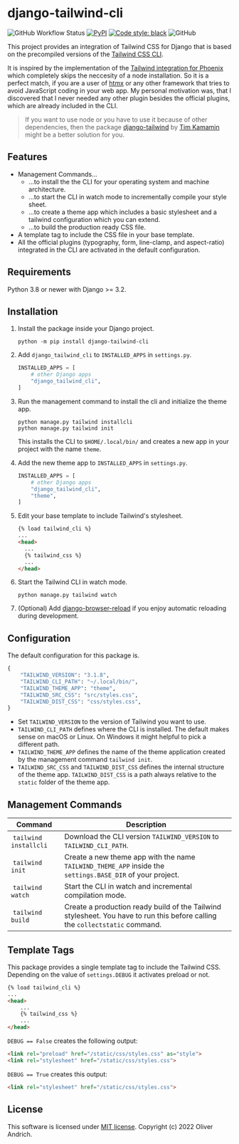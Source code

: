 # django-tailwind-cli

![GitHub Workflow Status](https://img.shields.io/github/actions/workflow/status/oliverandrich/django-tailwind-cli/test.yml?branch=main?style=for-the-badge)
[![PyPI](https://img.shields.io/pypi/v/django-tailwind-cli.svg?style=for-the-badge)](https://pypi.org/project/django-tailwind-cli/)
[![Code style: black](https://img.shields.io/badge/code%20style-black-000000.svg?style=for-the-badge)](https://github.com/psf/black)
![GitHub](https://img.shields.io/github/license/oliverandrich/django-tailwind-cli?style=for-the-badge)

This project provides an integration of Tailwind CSS for Django that is based on the precompiled versions of the [Tailwind CSS CLI](https://tailwindcss.com/blog/standalone-cli).

It is inspired by the implementation of the [Tailwind integration for Phoenix](https://github.com/phoenixframework/tailwind) which completely skips the neccesity of a node installation. So it is a perfect match, if you are a user of [htmx](https://htmx.org) or any other framework that tries to avoid JavaScript coding in your web app. My personal motivation was, that I discovered that I never needed any other plugin besides the official plugins, which are already included in the CLI.

> If you want to use node or you have to use it because of other dependencies, then the package [django-tailwind](https://github.com/timonweb/django-tailwind) by [Tim Kamamin](https://github.com/timonweb) might be a better solution for you.

## Features

- Management Commands...
  - ...to install the the CLI for your operating system and machine architecture.
  - ...to start the CLI in watch mode to incrementally compile your style sheet.
  - ...to create a theme app which includes a basic stylesheet and a tailwind configuration which you can extend.
  - ...to build the production ready CSS file.
- A template tag to include the CSS file in your base template.
- All the official plugins (typography, form, line-clamp, and aspect-ratio) integrated in the CLI are activated in the default configuration.

## Requirements

Python 3.8 or newer with Django >= 3.2.

## Installation

1. Install the package inside your Django project.

    ```shell
    python -m pip install django-tailwind-cli
    ```

2. Add `django_tailwind_cli` to `INSTALLED_APPS` in `settings.py`.

    ```python
    INSTALLED_APPS = [
        # other Django apps
        "django_tailwind_cli",
    ]
    ```

3. Run the management command to install the cli and initialize the theme app.

    ```shell
    python manage.py tailwind installcli
    python manage.py tailwind init
    ```

    This installs the CLI to `$HOME/.local/bin/` and creates a new app in your project with the name `theme`.

4. Add the new theme app to `INSTALLED_APPS` in `settings.py`.

    ```python
    INSTALLED_APPS = [
        # other Django apps
        "django_tailwind_cli",
        "theme",
    ]
    ```

5. Edit your base template to include Tailwind's stylesheet.

    ```html
    {% load tailwind_cli %}
   ...
   <head>
      ...
      {% tailwind_css %}
      ...
   </head>
    ```

6. Start the Tailwind CLI in watch mode.

    ```shell
    python manage.py tailwind watch
    ```

7. (Optional) Add [django-browser-reload](https://github.com/adamchainz/django-browser-reload) if you enjoy automatic reloading during development.

## Configuration

The default configuration for this package is.

```python
{
    "TAILWIND_VERSION": "3.1.8",
    "TAILWIND_CLI_PATH": "~/.local/bin/",
    "TAILWIND_THEME_APP": "theme",
    "TAILWIND_SRC_CSS": "src/styles.css",
    "TAILWIND_DIST_CSS": "css/styles.css",
}
```

- Set `TAILWIND_VERSION` to the version of Tailwind you want to use.
- `TAILWIND_CLI_PATH` defines where the CLI is installed. The default makes sense on macOS or Linux. On Windows it might helpful to pick a different path.
- `TAILWIND_THEME_APP` defines the name of the theme application created by the management command `tailwind init`.
- `TAILWIND_SRC_CSS` and `TAILWIND_DIST_CSS` defines the internal structure of the theme app. `TAILWIND_DIST_CSS` is a path always relative to the `static` folder of the theme app.

## Management Commands

| Command                 | Description                                                         |
| ----------------------- | ------------------------------------------------------------------- |
| `tailwind installcli`   | Download the CLI version `TAILWIND_VERSION` to `TAILWIND_CLI_PATH`. |
| `tailwind init`         | Create a new theme app with the name `TAILWIND_THEME_APP` inside the `settings.BASE_DIR` of your project. |
| `tailwind watch`        | Start the CLI in watch and incremental compilation mode.            |
| `tailwind build`        | Create a production ready build of the Tailwind stylesheet. You have to run this before calling the `collectstatic` command. |

## Template Tags

This package provides a single template tag to include the Tailwind CSS. Depending on the value of `settings.DEBUG` it activates preload or not.

```html
{% load tailwind_cli %}
...
<head>
    ...
    {% tailwind_css %}
    ...
</head>
```

`DEBUG == False` creates the following output:

```html
<link rel="preload" href="/static/css/styles.css" as="style">
<link rel="stylesheet" href="/static/css/styles.css">
```

`DEBUG == True` creates this output:

```html
<link rel="stylesheet" href="/static/css/styles.css">
```

## License

This software is licensed under [MIT license](https://github.com/oliverandrich/django-tailwind-cli/blob/main/LICENSE). Copyright (c) 2022 Oliver Andrich.
